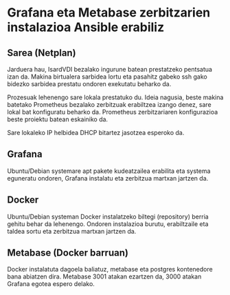 # Grafana eta Metabase zerbitzarien instalazioa Ansible erabiliz
## Sarea (Netplan)
Jarduera hau, IsardVDI bezalako ingurune batean prestatzeko pentsatua izan da. Makina birtualera sarbidea lortu eta pasahitz gabeko ssh gako bidezko sarbidea prestatu ondoren exekutatu beharko da.

Prozesuak lehenengo sare lokala prestatuko du. Ideia nagusia, beste makina batetako Prometheus bezalako zerbitzuak erabiltzea izango denez, sare lokal bat konfiguratu beharko da. Prometheus zerbitzariaren konfigurazioa beste proiektu batean eskainiko da.

Sare lokaleko IP helbidea DHCP bitartez jasotzea esperoko da.

## Grafana
Ubuntu/Debian systemare apt pakete kudeatzailea erabilita eta systema eguneratu ondoren, Grafana instalatu eta zerbitzua martxan jartzen da.

## Docker
Ubuntu/Debian systeman Docker instalatzeko biltegi (repository) berria gehitu behar da lehenengo. Ondoren instalazioa burutu, erabiltzaile eta taldea sortu eta zerbitzua martxan jartzen da.

## Metabase (Docker barruan)
Docker instalatuta dagoela baliatuz, metabase eta postgres kontenedore bana abiatzen dira. Metabase 3001 atakan ezartzen da, 3000 atakan Grafana egotea espero delako.
